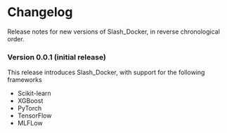 # Changelog

Release notes for new versions of Slash_Docker, in reverse chronological order.

### Version 0.0.1 (initial release)

This release introduces Slash_Docker, with support for the following frameworks

* Scikit-learn
* XGBoost
* PyTorch
* TensorFlow
* MLFLow
